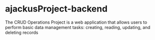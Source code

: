 # ajackusProject-backend
The CRUD Operations Project is a web application that allows users to perform basic data management tasks: creating, reading, updating, and deleting records
